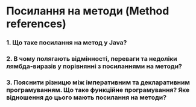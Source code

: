 # Посилання на методи (Method references)

### 1. Що таке посилання на метод у Java?

### 2. В чому полягають відмінності, переваги та недоліки лямбда-виразів у порівнянні з посиланнями на методи?

### 3. Пояснити різницю між імперативним та декларативним програмуванням. Що таке функційне програмування? Яке відношення до цього мають посилання на методи? 




